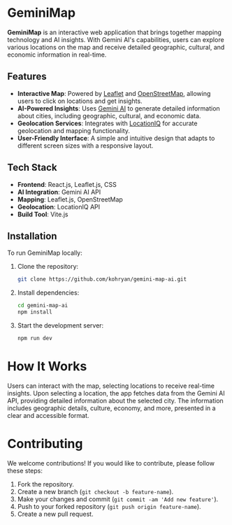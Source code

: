 # GeminiMap

**GeminiMap** is an interactive web application that brings together mapping technology and AI insights. With Gemini AI's capabilities, users can explore various locations on the map and receive detailed geographic, cultural, and economic information in real-time.

## Features

- **Interactive Map**: Powered by [Leaflet](https://leafletjs.com/) and [OpenStreetMap](https://www.openstreetmap.org/), allowing users to click on locations and get insights.
- **AI-Powered Insights**: Uses [Gemini AI](https://developers.google.com/ai) to generate detailed information about cities, including geographic, cultural, and economic data.
- **Geolocation Services**: Integrates with [LocationIQ](https://locationiq.com/) for accurate geolocation and mapping functionality.
- **User-Friendly Interface**: A simple and intuitive design that adapts to different screen sizes with a responsive layout.

## Tech Stack

- **Frontend**: React.js, Leaflet.js, CSS
- **AI Integration**: Gemini AI API
- **Mapping**: Leaflet.js, OpenStreetMap
- **Geolocation**: LocationIQ API
- **Build Tool**: Vite.js

## Installation

To run GeminiMap locally:

1. Clone the repository:
   ```bash
   git clone https://github.com/kohryan/gemini-map-ai.git

2. Install dependencies:
   ```bash
   cd gemini-map-ai
   npm install

3. Start the development server:
   ```bash
   npm run dev

# How It Works
Users can interact with the map, selecting locations to receive real-time insights.
Upon selecting a location, the app fetches data from the Gemini AI API, providing detailed information about the selected city.
The information includes geographic details, culture, economy, and more, presented in a clear and accessible format.

# Contributing
We welcome contributions! If you would like to contribute, please follow these steps:

1. Fork the repository.
2. Create a new branch (`git checkout -b feature-name`).
3. Make your changes and commit (`git commit -am 'Add new feature'`).
4. Push to your forked repository (`git push origin feature-name`).
5. Create a new pull request.
